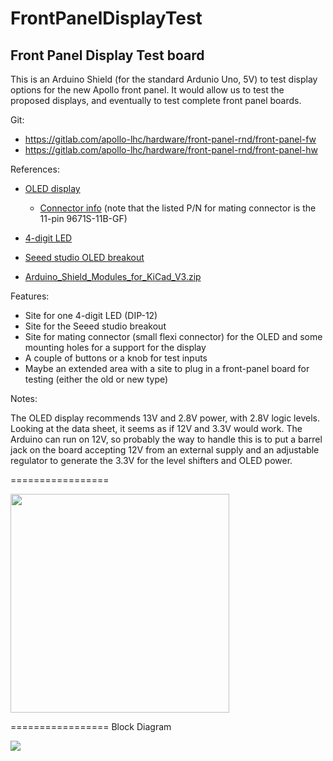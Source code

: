 # FrontPanelDisplayTest
## Front Panel Display Test board

This is an Arduino Shield (for the standard Ardunio Uno, 5V) to test display options
for the new Apollo front panel.  It would allow us to test the proposed displays, and
eventually to test complete front panel boards.

Git:

 * https://gitlab.com/apollo-lhc/hardware/front-panel-rnd/front-panel-fw
 * https://gitlab.com/apollo-lhc/hardware/front-panel-rnd/front-panel-hw

References:

 * [OLED display](https://www.digikey.com/en/products/detail/futaba-corporation-of-america/ELW0501AB/14668903)
   * [Connector info](https://www.irisoconnectors.com/products/imsa-9671s-11y912) (note that the listed P/N for mating connector is the 11-pin 9671S-11B-GF)
 * [4-digit LED](https://www.digikey.ch/product-detail/en/broadcom-limited/HCMS-2903/516-1173-5-ND/637437)
 * [Seeed studio OLED breakout](https://www.seeedstudio.com/0-5-Inch-OLED-display-Arduino-shield-p-2194.html)

 * [Arduino_Shield_Modules_for_KiCad_V3.zip](https://ohm.bu.edu/~hazen/KiCAD/Arduino_Shield_Modules_for_KiCad_V3.zip)

Features:

 * Site for one 4-digit LED (DIP-12)
 * Site for the Seeed studio breakout
 * Site for mating connector (small flexi connector) for the OLED and some mounting holes for a support for the display
 * A couple of buttons or a knob for test inputs
 * Maybe an extended area with a site to plug in a front-panel board for testing (either the old or new type)

Notes:

The OLED display recommends 13V and 2.8V power, with 2.8V logic levels.  Looking at the data sheet, it seems as if 12V and 3.3V would work.  The Arduino can run on 12V, so probably the way to handle this is to put a barrel jack on the board accepting 12V from an external supply and an adjustable regulator to generate the 3.3V for the level shifters and OLED power.



=================

<img src="https://ohm.bu.edu/~hazen/APOLLO/WebStuff/display-options.png" width="350">

=================
Block Diagram

<img src="https://ohm.bu.edu/~hazen/APOLLO/FP_dwgs/arduino_test_board.png">
